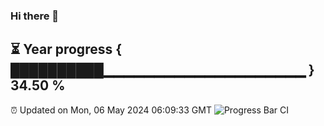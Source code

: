 ### Hi there 👋
⏳ Year progress { ██████████▁▁▁▁▁▁▁▁▁▁▁▁▁▁▁▁▁▁▁▁ } 34.50 %
---
⏰ Updated on Mon, 06 May 2024 06:09:33 GMT
![Progress Bar CI](https://github.com/Moyi321/Moyi321/workflows/Progress%20Bar%20CI/badge.svg)
